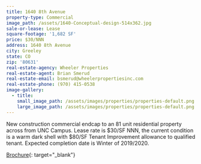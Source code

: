 ```yaml
---
title: 1640 8th Avenue
property-type: Commercial
image_path: /assets/1640-Conceptual-design-514x362.jpg
sale-or-lease: Lease
square-footage: '1,682 SF'
price: $30/NNN
address: 1640 8th Avenue
city: Greeley
state: CO
zip: '80631'
real-estate-agency: Wheeler Properties
real-estate-agent: Brian Smerud
real-estate-email: bsmerud@wheelerpropertiesinc.com
real-estate-phone: (970) 415-0538
image-gallery:
  - title:
    small_image_path: /assets/images/properties/properties-default.png
    large_image_path: /assets/images/properties/properties-default.png
---
```


New construction commercial endcap to an 81 unit residential property across from UNC Campus. Lease rate is $30/SF NNN, the current condition is a warm dark shell with $80/SF Tenant Improvement allowance to qualified tenant. Expected completion date is Winter of 2019/2020.

[Brochure](http://secureservercdn.net/198.71.233.129/thv.f26.myftpupload.com/wp-content/uploads/2019/10/1640-8th-Ave.pdf?time=1574372349){: target="_blank"}